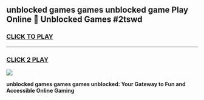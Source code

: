 
## unblocked games games unblocked game Play Online 👋 Unblocked Games #2tswd
<h3>
<a href="https://premium.freeplayer.one?title=unblocked_games_games&ref=21F">CLICK TO PLAY</a></h3>
<hr>

<h3>
<a href="https://premium.freeplayer.one?title=unblocked_games_games&ref=21F">CLICK 2 PLAY</a>
  
</h3>

<a href="https://premium.freeplayer.one?title=unblocked_games_games&ref=21F/"><img src="https://clearcache.store/games.png"></a>


**unblocked games games games unblocked: Your Gateway to Fun and Accessible Online Gaming**
